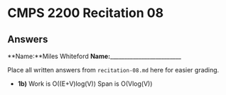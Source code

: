 # CMPS 2200 Recitation 08

## Answers

**Name:**Miles Whiteford
**Name:**_________________________


Place all written answers from `recitation-08.md` here for easier grading.



- **1b)**
Work is O((E+V)log(V))
Span is O(Vlog(V))
